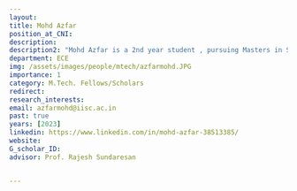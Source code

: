 ```yaml
---
layout: 
title: Mohd Azfar
position_at_CNI: 
description: 
description2: "Mohd Azfar is a 2nd year student , pursuing Masters in Signal Processing. He is working on applications of computer vision and machine learning  to build  facial and finger recognition systems to streamline Aadhar authentication services."
department: ECE
img: /assets/images/people/mtech/azfarmohd.JPG
importance: 1
category: M.Tech. Fellows/Scholars
redirect: 
research_interests: 
email: azfarmohd@iisc.ac.in
past: true
years: [2023]
linkedin: https://www.linkedin.com/in/mohd-azfar-38513385/
website: 
G_scholar_ID:
advisor: Prof. Rajesh Sundaresan


---
```

